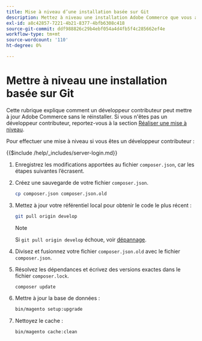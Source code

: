 ```yaml
---
title: Mise à niveau d’une installation basée sur Git
description: Mettez à niveau une installation Adobe Commerce que vous avez clonée à partir d’un référentiel git.
exl-id: a8c42857-7221-4b21-8377-4bfb6308c418
source-git-commit: ddf988826c29b4ebf054a4d4fb5f4c285662ef4e
workflow-type: tm+mt
source-wordcount: '110'
ht-degree: 0%

---
```


# Mettre à niveau une installation basée sur Git

Cette rubrique explique comment un développeur contributeur peut mettre à jour Adobe Commerce sans le réinstaller. Si vous n&#39;êtes pas un développeur contributeur, reportez-vous à la section [Réaliser une mise à niveau](../implementation/perform-upgrade.md).

Pour effectuer une mise à niveau si vous êtes un développeur contributeur :

{{$include /help/_includes/server-login.md}}

1. Enregistrez les modifications apportées au fichier `composer.json`, car les étapes suivantes l’écrasent.

1. Créez une sauvegarde de votre fichier `composer.json`.

   ```bash
   cp composer.json composer.json.old
   ```

1. Mettez à jour votre référentiel local pour obtenir le code le plus récent :

   ```bash
   git pull origin develop
   ```

   >[!NOTE]
   >
   >Si `git pull origin develop` échoue, voir [dépannage](https://support.magento.com/hc/en-us/articles/360034229872).

1. Divisez et fusionnez votre fichier `composer.json.old` avec le fichier `composer.json`.

1. Résolvez les dépendances et écrivez des versions exactes dans le fichier `composer.lock`.

   ```bash
   composer update
   ```

1. Mettre à jour la base de données :

   ```bash
   bin/magento setup:upgrade
   ```

1. Nettoyez le cache :

   ```bash
   bin/magento cache:clean
   ```
